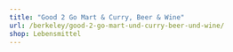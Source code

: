 ```yaml
---
title: "Good 2 Go Mart & Curry, Beer & Wine"
url: /berkeley/good-2-go-mart-und-curry-beer-und-wine/
shop: Lebensmittel
---
```

